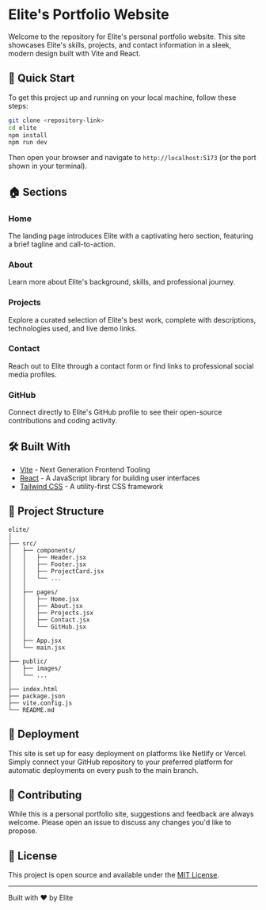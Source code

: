 # Elite's Portfolio Website

Welcome to the repository for Elite's personal portfolio website. This site showcases Elite's skills, projects, and contact information in a sleek, modern design built with Vite and React.

## 🚀 Quick Start

To get this project up and running on your local machine, follow these steps:

```bash
git clone <repository-link>
cd elite
npm install
npm run dev
```

Then open your browser and navigate to `http://localhost:5173` (or the port shown in your terminal).

## 🏠 Sections

### Home
The landing page introduces Elite with a captivating hero section, featuring a brief tagline and call-to-action.

### About
Learn more about Elite's background, skills, and professional journey.

### Projects
Explore a curated selection of Elite's best work, complete with descriptions, technologies used, and live demo links.

### Contact
Reach out to Elite through a contact form or find links to professional social media profiles.

### GitHub
Connect directly to Elite's GitHub profile to see their open-source contributions and coding activity.

## 🛠️ Built With

- [Vite](https://vitejs.dev/) - Next Generation Frontend Tooling
- [React](https://reactjs.org/) - A JavaScript library for building user interfaces
- [Tailwind CSS](https://tailwindcss.com/) - A utility-first CSS framework

## 📁 Project Structure

```
elite/
│
├── src/
│   ├── components/
│   │   ├── Header.jsx
│   │   ├── Footer.jsx
│   │   ├── ProjectCard.jsx
│   │   └── ...
│   │
│   ├── pages/
│   │   ├── Home.jsx
│   │   ├── About.jsx
│   │   ├── Projects.jsx
│   │   ├── Contact.jsx
│   │   └── GitHub.jsx
│   │
│   ├── App.jsx
│   └── main.jsx
│
├── public/
│   ├── images/
│   └── ...
│
├── index.html
├── package.json
├── vite.config.js
└── README.md
```

## 🚀 Deployment

This site is set up for easy deployment on platforms like Netlify or Vercel. Simply connect your GitHub repository to your preferred platform for automatic deployments on every push to the main branch.

## 🤝 Contributing

While this is a personal portfolio site, suggestions and feedback are always welcome. Please open an issue to discuss any changes you'd like to propose.

## 📄 License

This project is open source and available under the [MIT License](LICENSE).

---

Built with ❤️ by Elite
